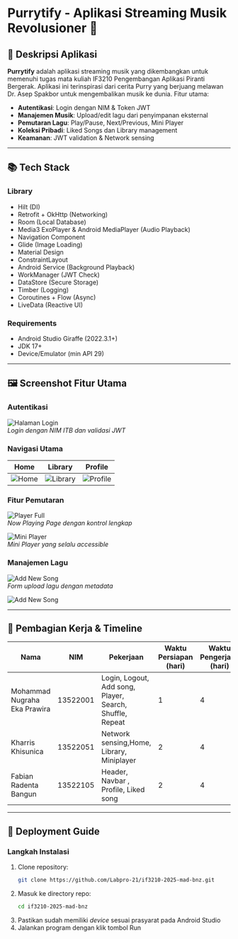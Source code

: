 # Purrytify - Aplikasi Streaming Musik Revolusioner 🎵

## 📌 Deskripsi Aplikasi
**Purrytify** adalah aplikasi streaming musik yang dikembangkan untuk memenuhi tugas mata kuliah IF3210 Pengembangan Aplikasi Piranti Bergerak. Aplikasi ini terinspirasi dari cerita Purry yang berjuang melawan Dr. Asep Spakbor untuk mengembalikan musik ke dunia. Fitur utama:

- **Autentikasi**: Login dengan NIM & Token JWT
- **Manajemen Musik**: Upload/edit lagu dari penyimpanan eksternal
- **Pemutaran Lagu**: Play/Pause, Next/Previous, Mini Player
- **Koleksi Pribadi**: Liked Songs dan Library management
- **Keamanan**: JWT validation & Network sensing

---

## 📚 Tech Stack
### Library
- Hilt (DI)
- Retrofit + OkHttp (Networking)
- Room (Local Database)
- Media3 ExoPlayer & Android MediaPlayer (Audio Playback)
- Navigation Component
- Glide (Image Loading)
- Material Design
- ConstraintLayout
- Android Service (Background Playback)
- WorkManager (JWT Check)
- DataStore (Secure Storage)
- Timber (Logging)
- Coroutines + Flow (Async)
- LiveData (Reactive UI)

### Requirements
- Android Studio Giraffe (2022.3.1+)
- JDK 17+
- Device/Emulator (min API 29)

---

## 🖼️ Screenshot Fitur Utama
### Autentikasi
![Halaman Login](screenshot/login.png)  
*Login dengan NIM ITB dan validasi JWT*

### Navigasi Utama
| Home | Library | Profile |
|------|---------|---------|
| ![Home](img/home.png) | ![Library](img/library.png) | ![Profile](img/profile.png) |

### Fitur Pemutaran
![Player Full](img/now-playing.png)  
*Now Playing Page dengan kontrol lengkap*

![Mini Player](img/miniplayer.png)  
*Mini Player yang selalu accessible*

### Manajemen Lagu
![Add New Song](img/add-song.png)  
*Form upload lagu dengan metadata*

![Add New Song](img/add-song-manual.png)

---

## 👥 Pembagian Kerja & Timeline
| Nama                         | NIM    | Pekerjaan  | Waktu Persiapan (hari) | Waktu Pengerjaan (hari)                          |
|------------------------------|--------|-------------------|-----------------|--------------------------------------------------|
| Mohammad Nugraha Eka Prawira |13522001| Login, Logout, Add song, Player,  Search, Shuffle, Repeat       |       1          | 4                                                |   
| Kharris Khisunica            |13522051|         Network sensing,Home, Library, Miniplayer        |     2            | 4                                                |   
| Fabian Radenta Bangun        |13522105|      Header, Navbar , Profile, Liked song              |   2         | 4                                                |  

---

## 🚀 Deployment Guide

### Langkah Instalasi
1. Clone repository:
   ```bash
   git clone https://github.com/Labpro-21/if3210-2025-mad-bnz.git
2. Masuk ke directory repo:
    ```bash
   cd if3210-2025-mad-bnz
3. Pastikan sudah memiliki *device* sesuai prasyarat pada Android Studio
4. Jalankan program dengan klik tombol Run